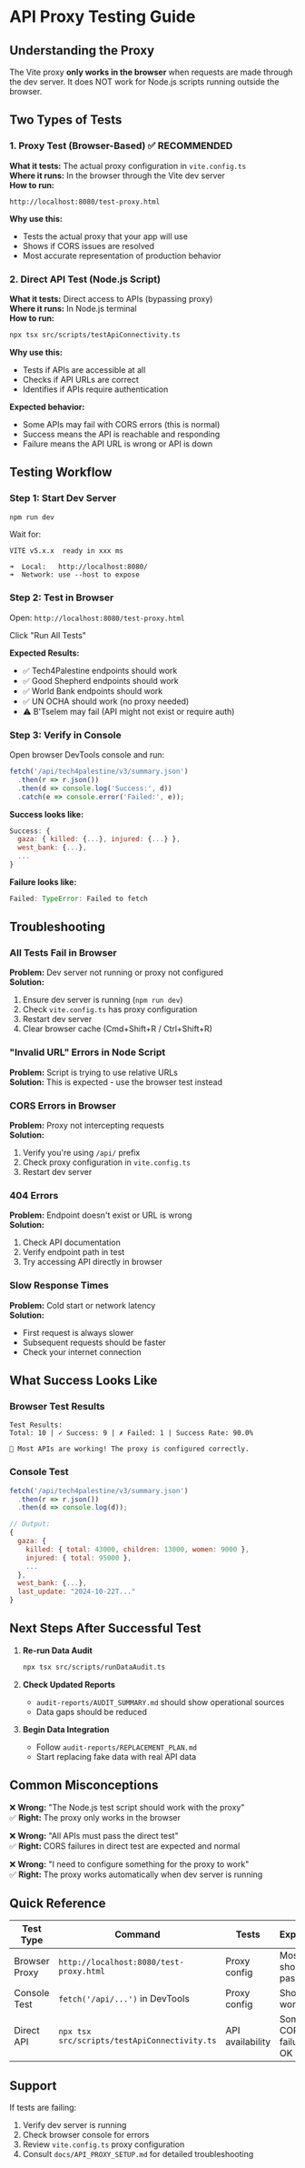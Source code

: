 # API Proxy Testing Guide

## Understanding the Proxy

The Vite proxy **only works in the browser** when requests are made through the dev server. It does NOT work for Node.js scripts running outside the browser.

## Two Types of Tests

### 1. Proxy Test (Browser-Based) ✅ RECOMMENDED

**What it tests:** The actual proxy configuration in `vite.config.ts`  
**Where it runs:** In the browser through the Vite dev server  
**How to run:**

```
http://localhost:8080/test-proxy.html
```

**Why use this:**
- Tests the actual proxy that your app will use
- Shows if CORS issues are resolved
- Most accurate representation of production behavior

### 2. Direct API Test (Node.js Script)

**What it tests:** Direct access to APIs (bypassing proxy)  
**Where it runs:** In Node.js terminal  
**How to run:**

```bash
npx tsx src/scripts/testApiConnectivity.ts
```

**Why use this:**
- Tests if APIs are accessible at all
- Checks if API URLs are correct
- Identifies if APIs require authentication

**Expected behavior:**
- Some APIs may fail with CORS errors (this is normal)
- Success means the API is reachable and responding
- Failure means the API URL is wrong or API is down

## Testing Workflow

### Step 1: Start Dev Server

```bash
npm run dev
```

Wait for:
```
VITE v5.x.x  ready in xxx ms

➜  Local:   http://localhost:8080/
➜  Network: use --host to expose
```

### Step 2: Test in Browser

Open: `http://localhost:8080/test-proxy.html`

Click "Run All Tests"

**Expected Results:**
- ✅ Tech4Palestine endpoints should work
- ✅ Good Shepherd endpoints should work  
- ✅ World Bank endpoints should work
- ✅ UN OCHA should work (no proxy needed)
- ⚠️ B'Tselem may fail (API might not exist or require auth)

### Step 3: Verify in Console

Open browser DevTools console and run:

```javascript
fetch('/api/tech4palestine/v3/summary.json')
  .then(r => r.json())
  .then(d => console.log('Success:', d))
  .catch(e => console.error('Failed:', e));
```

**Success looks like:**
```javascript
Success: {
  gaza: { killed: {...}, injured: {...} },
  west_bank: {...},
  ...
}
```

**Failure looks like:**
```javascript
Failed: TypeError: Failed to fetch
```

## Troubleshooting

### All Tests Fail in Browser

**Problem:** Dev server not running or proxy not configured  
**Solution:**
1. Ensure dev server is running (`npm run dev`)
2. Check `vite.config.ts` has proxy configuration
3. Restart dev server
4. Clear browser cache (Cmd+Shift+R / Ctrl+Shift+R)

### "Invalid URL" Errors in Node Script

**Problem:** Script is trying to use relative URLs  
**Solution:** This is expected - use the browser test instead

### CORS Errors in Browser

**Problem:** Proxy not intercepting requests  
**Solution:**
1. Verify you're using `/api/` prefix
2. Check proxy configuration in `vite.config.ts`
3. Restart dev server

### 404 Errors

**Problem:** Endpoint doesn't exist or URL is wrong  
**Solution:**
1. Check API documentation
2. Verify endpoint path in test
3. Try accessing API directly in browser

### Slow Response Times

**Problem:** Cold start or network latency  
**Solution:**
- First request is always slower
- Subsequent requests should be faster
- Check your internet connection

## What Success Looks Like

### Browser Test Results

```
Test Results:
Total: 10 | ✓ Success: 9 | ✗ Failed: 1 | Success Rate: 90.0%

🎉 Most APIs are working! The proxy is configured correctly.
```

### Console Test

```javascript
fetch('/api/tech4palestine/v3/summary.json')
  .then(r => r.json())
  .then(d => console.log(d));

// Output:
{
  gaza: {
    killed: { total: 43000, children: 13000, women: 9000 },
    injured: { total: 95000 },
    ...
  },
  west_bank: {...},
  last_update: "2024-10-22T..."
}
```

## Next Steps After Successful Test

1. **Re-run Data Audit**
   ```bash
   npx tsx src/scripts/runDataAudit.ts
   ```

2. **Check Updated Reports**
   - `audit-reports/AUDIT_SUMMARY.md` should show operational sources
   - Data gaps should be reduced

3. **Begin Data Integration**
   - Follow `audit-reports/REPLACEMENT_PLAN.md`
   - Start replacing fake data with real API data

## Common Misconceptions

❌ **Wrong:** "The Node.js test script should work with the proxy"  
✅ **Right:** The proxy only works in the browser

❌ **Wrong:** "All APIs must pass the direct test"  
✅ **Right:** CORS failures in direct test are expected and normal

❌ **Wrong:** "I need to configure something for the proxy to work"  
✅ **Right:** The proxy works automatically when dev server is running

## Quick Reference

| Test Type | Command | Tests | Expected |
|-----------|---------|-------|----------|
| Browser Proxy | `http://localhost:8080/test-proxy.html` | Proxy config | Most should pass |
| Console Test | `fetch('/api/...')` in DevTools | Proxy config | Should work |
| Direct API | `npx tsx src/scripts/testApiConnectivity.ts` | API availability | Some CORS failures OK |

## Support

If tests are failing:
1. Verify dev server is running
2. Check browser console for errors
3. Review `vite.config.ts` proxy configuration
4. Consult `docs/API_PROXY_SETUP.md` for detailed troubleshooting
